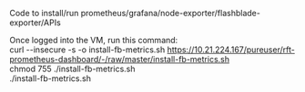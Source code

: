 Code to install/run prometheus/grafana/node-exporter/flashblade-exporter/APIs

Once logged into the VM, run this command:
<br>
curl --insecure -s -o install-fb-metrics.sh https://10.21.224.167/pureuser/rft-prometheus-dashboard/-/raw/master/install-fb-metrics.sh
<br>
chmod 755 ./install-fb-metrics.sh
<br>
./install-fb-metrics.sh
